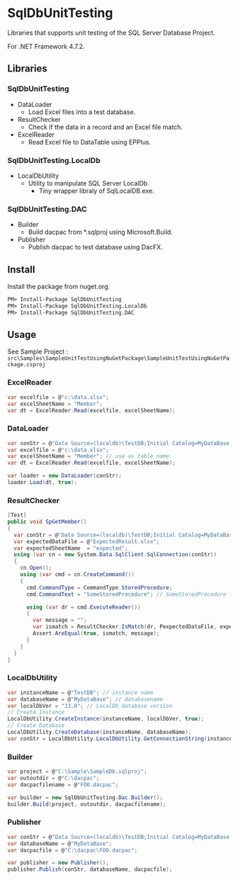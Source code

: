# SqlDbUnitTesting

Libraries that supports unit testing of the SQL Server Database Project.

For .NET Framework 4.7.2.


## Libraries
### SqlDbUnitTesting
- DataLoader
  - Load Excel files into a test database.
- ResultChecker
  - Check if the data in a record and an Excel file match.
- ExcelReader
  - Read Excel file to DataTable using EPPlus.

### SqlDbUnitTesting.LocalDb
- LocalDbUtility
  - Utility to manipulate SQL Server LocalDb.
    - Tiny wrapper libraly of SqlLocalDB.exe.

### SqlDbUnitTesting.DAC
- Builder
  - Build dacpac from *.sqlproj using Microsoft.Build.
- Publisher
  - Publish dacpac to test database using DacFX.

## Install
Install the package from nuget.org.

```ps
PM> Install-Package SqlDbUnitTesting
PM> Install-Package SqlDbUnitTesting.LocalDb
PM> Install-Package SqlDbUnitTesting.DAC
```

## Usage
See Sample Project : `src\Samples\SampleUnitTestUsingNuGetPackage\SampleUnitTestUsingNuGetPackage.csproj`

### ExcelReader
```cs
var excelfile = @"c:\data.xlsx";
var excelSheetName = "Member";
var dt = ExcelReader.Read(excelfile, excelSheetName);
```
### DataLoader
```cs
var conStr = @"Data Source=(localdb)\TestDB;Initial Catalog=MyDataBase;Integrated Security=True;Persist Security Info=False;Pooling=False;";
var excelfile = @"c:\data.xlsx";
var excelSheetName = "Member"; // use as table name.
var dt = ExcelReader.Read(excelfile, excelSheetName);

var loader = new DataLoader(conStr);
loader.Load(dt, true); 
```

### ResultChecker
```cs
[Test]
public void SpGetMember()
{
  var conStr = @"Data Source=(localdb)\TestDB;Initial Catalog=MyDataBase;Integrated Security=True;Persist Security Info=False;Pooling=False;";
  var expectedDataFile = @"ExpectedResult.xlsx";
  var expectedSheetName  = "expected";
  using (var cn = new System.Data.SqlClient.SqlConnection(conStr))
  {
    cn.Open();
    using (var cmd = cn.CreateCommand())
    {
      cmd.CommandType = CommandType.StoredProcedure;
      cmd.CommandText = "SomeStoredProcedure"; // SomeStoredProcedure that  that returns records.

      using (var dr = cmd.ExecuteReader())
      {
        var message = "";
        var ismatch = ResultChecker.IsMatch(dr, PexpectedDataFile, expectedSheetName, out message);
        Assert.AreEqual(true, ismatch, message);
      }
    }
  }
}
```


### LocalDbUtility
```cs
var instanceName = @"TestDB"; // instance name
var databaseName = @"MyDataBase"; // databasename
var localDbVer = "13.0"; // LocalDb database version
// Create Instance
LocalDbUtility.CreateInstance(instanceName, localDbVer, true);
// Create Database
LocalDbUtility.CreateDatabase(instanceName, databaseName);
var conStr = LocalDbUtility.LocalDbUtility.GetConnectionString(instanceName, dataaseName);
```

### Builder
```cs
var project = @"C:\Sample\SampleDb.sqlproj";
var outoutdir = @"C:\dacpac";
var dacpacfilename = @"FOO.dacpac";

var builder = new SqlDbUnitTesting.Dac.Builder();
builder.Build(project, outoutdir, dacpacfilename);
```

### Publisher
```cs
var conStr = @"Data Source=(localdb)\TestDB;Initial Catalog=MyDataBase;Integrated Security=True;Persist Security Info=False;Pooling=False;";
var databaseName = @"MyDataBase";
var dacpacfile = @"C:\dacpac\FOO.dacpac";

var publisher = new Publisher();
publisher.Publish(conStr, databaseName, dacpacfile);
```



